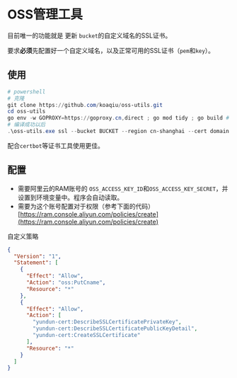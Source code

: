 # OSS管理工具

目前唯一的功能就是 更新 `bucket`的自定义域名的SSL证书。

要求**必须**先配置好一个自定义域名，以及正常可用的SSL证书（`pem`和`key`）。

## 使用

``` powershell
# powershell
# 克隆
git clone https://github.com/koaqiu/oss-utils.git
cd oss-utils
go env -w GOPROXY=https://goproxy.cn,direct ; go mod tidy ; go build # 编译
# 编译成功以后
.\oss-utils.exe ssl --bucket BUCKET --region cn-shanghai --cert domain.pem --key domain.key
```

配合`certbot`等证书工具使用更佳。

## 配置

* 需要阿里云的RAM账号的 `OSS_ACCESS_KEY_ID`和`OSS_ACCESS_KEY_SECRET`，并设置到环境变量中。程序会自动读取。
* 需要为这个账号配置对于权限（参考下面的代码）[https://ram.console.aliyun.com/policies/create](https://ram.console.aliyun.com/policies/create)

自定义策略

```json
{
  "Version": "1",
  "Statement": [
    {
      "Effect": "Allow",
      "Action": "oss:PutCname",
      "Resource": "*"
    },
    {
      "Effect": "Allow",
      "Action": [
        "yundun-cert:DescribeSSLCertificatePrivateKey",
        "yundun-cert:DescribeSSLCertificatePublicKeyDetail",
        "yundun-cert:CreateSSLCertificate"
      ],
      "Resource": "*"
    }
  ]
}
```
